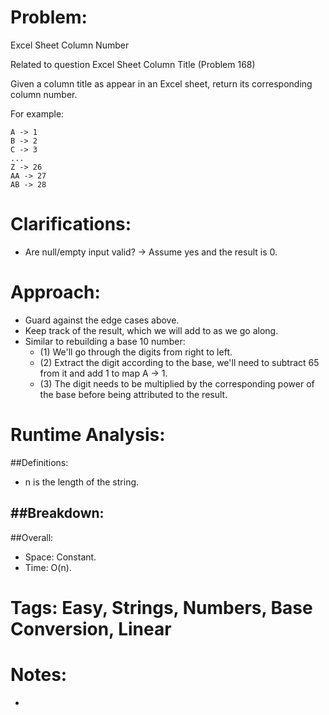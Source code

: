 # Problem:
  Excel Sheet Column Number
  
  Related to question Excel Sheet Column Title (Problem 168)

  Given a column title as appear in an Excel sheet, return its corresponding column number.

  For example:

    A -> 1
    B -> 2
    C -> 3
    ...
    Z -> 26
    AA -> 27
    AB -> 28 
  
# Clarifications:
  - Are null/empty input valid? -> Assume yes and the result is 0.

# Approach:
  - Guard against the edge cases above.
  - Keep track of the result, which we will add to as we go along.
  - Similar to rebuilding a base 10 number:
    - (1) We'll go through the digits from right to left.
    - (2) Extract the digit according to the base, we'll need to subtract 65 from it and add 1 to map A -> 1.
    - (3) The digit needs to be multiplied by the corresponding power of the base before being attributed to the result.

# Runtime Analysis:
##Definitions:
  - n is the length of the string.

##Breakdown:
  - 

##Overall:
  - Space: Constant.
  - Time: O(n).

# Tags: Easy, Strings, Numbers, Base Conversion, Linear

# Notes:
  - 